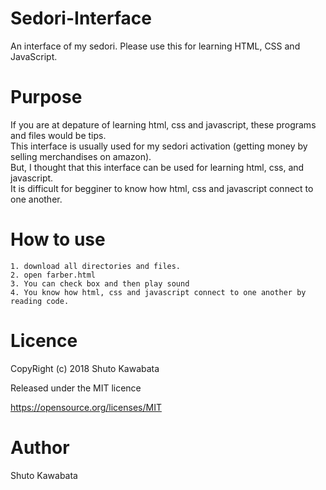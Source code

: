 # Sedori-Interface
An interface of my sedori. Please use this for learning HTML, CSS and JavaScript.
<img str="https://github.com/shutokawabata0723/Sedori-Interface/blob/master/sedori.png" width="800px"><br>

# Purpose
If you are at depature of learning html, css and javascript, these programs and files would be tips.<br>
This interface is usually used for my sedori activation (getting money by selling merchandises on amazon).<br>
But, I thought that this interface can be used for learning html, css, and javascript.<br>
It is difficult for begginer to know how html, css and javascript connect to one another.<br>

# How to use
`1. download all directories and files.`<br>
`2. open farber.html`<br>
`3. You can check box and then play sound`<br>
`4. You know how html, css and javascript connect to one another by reading code.`<br>


# Licence
CopyRight (c) 2018 Shuto Kawabata

Released under the MIT licence

https://opensource.org/licenses/MIT

# Author
Shuto Kawabata

